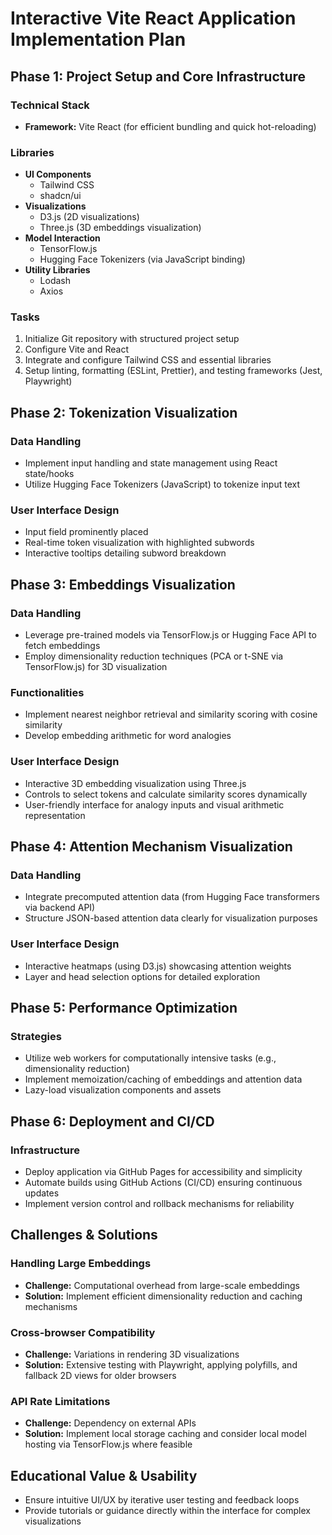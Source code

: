# Interactive Vite React Application Implementation Plan

## Phase 1: Project Setup and Core Infrastructure

### Technical Stack
- **Framework:** Vite React (for efficient bundling and quick hot-reloading)

### Libraries
- **UI Components**
  - Tailwind CSS
  - shadcn/ui
- **Visualizations**
  - D3.js (2D visualizations)
  - Three.js (3D embeddings visualization)
- **Model Interaction**
  - TensorFlow.js
  - Hugging Face Tokenizers (via JavaScript binding)
- **Utility Libraries**
  - Lodash
  - Axios

### Tasks
1. Initialize Git repository with structured project setup
2. Configure Vite and React
3. Integrate and configure Tailwind CSS and essential libraries
4. Setup linting, formatting (ESLint, Prettier), and testing frameworks (Jest, Playwright)

## Phase 2: Tokenization Visualization

### Data Handling
- Implement input handling and state management using React state/hooks
- Utilize Hugging Face Tokenizers (JavaScript) to tokenize input text

### User Interface Design
- Input field prominently placed
- Real-time token visualization with highlighted subwords
- Interactive tooltips detailing subword breakdown

## Phase 3: Embeddings Visualization

### Data Handling
- Leverage pre-trained models via TensorFlow.js or Hugging Face API to fetch embeddings
- Employ dimensionality reduction techniques (PCA or t-SNE via TensorFlow.js) for 3D visualization

### Functionalities
- Implement nearest neighbor retrieval and similarity scoring with cosine similarity
- Develop embedding arithmetic for word analogies

### User Interface Design
- Interactive 3D embedding visualization using Three.js
- Controls to select tokens and calculate similarity scores dynamically
- User-friendly interface for analogy inputs and visual arithmetic representation

## Phase 4: Attention Mechanism Visualization

### Data Handling
- Integrate precomputed attention data (from Hugging Face transformers via backend API)
- Structure JSON-based attention data clearly for visualization purposes

### User Interface Design
- Interactive heatmaps (using D3.js) showcasing attention weights
- Layer and head selection options for detailed exploration

## Phase 5: Performance Optimization

### Strategies
- Utilize web workers for computationally intensive tasks (e.g., dimensionality reduction)
- Implement memoization/caching of embeddings and attention data
- Lazy-load visualization components and assets

## Phase 6: Deployment and CI/CD

### Infrastructure
- Deploy application via GitHub Pages for accessibility and simplicity
- Automate builds using GitHub Actions (CI/CD) ensuring continuous updates
- Implement version control and rollback mechanisms for reliability

## Challenges & Solutions

### Handling Large Embeddings
- **Challenge:** Computational overhead from large-scale embeddings
- **Solution:** Implement efficient dimensionality reduction and caching mechanisms

### Cross-browser Compatibility
- **Challenge:** Variations in rendering 3D visualizations
- **Solution:** Extensive testing with Playwright, applying polyfills, and fallback 2D views for older browsers

### API Rate Limitations
- **Challenge:** Dependency on external APIs
- **Solution:** Implement local storage caching and consider local model hosting via TensorFlow.js where feasible

## Educational Value & Usability
- Ensure intuitive UI/UX by iterative user testing and feedback loops
- Provide tutorials or guidance directly within the interface for complex visualizations

